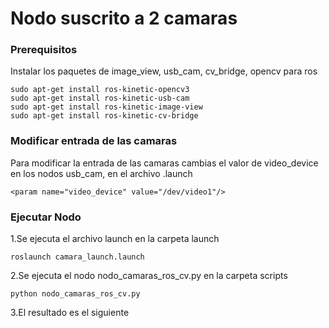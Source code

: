 # Nodo suscrito a 2 camaras

### Prerequisitos

Instalar los paquetes de image_view, usb_cam, cv_bridge, opencv para ros

```
sudo apt-get install ros-kinetic-opencv3
sudo apt-get install ros-kinetic-usb-cam
sudo apt-get install ros-kinetic-image-view
sudo apt-get install ros-kinetic-cv-bridge

```

### Modificar entrada de las camaras
Para modificar la entrada de las camaras cambias el valor de video_device en los nodos usb_cam, en el archivo .launch

```
<param name="video_device" value="/dev/video1"/>
```

### Ejecutar Nodo

1.Se ejecuta el archivo launch en la carpeta launch

```
roslaunch camara_launch.launch

```

2.Se ejecuta el nodo nodo_camaras_ros_cv.py en la carpeta scripts

```
python nodo_camaras_ros_cv.py

```
3.El resultado es el siguiente


